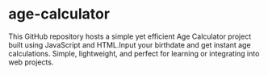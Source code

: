 # age-calculator
This GitHub repository hosts a simple yet efficient Age Calculator project built using JavaScript and HTML.Input your birthdate and get instant age calculations. Simple, lightweight, and perfect for learning or integrating into web projects.
